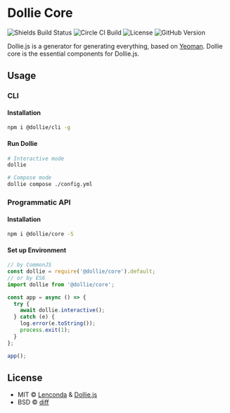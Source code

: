 # Dollie Core

![Shields Build Status](https://img.shields.io/circleci/build/github/dolliejs/dollie-core/master)
![Circle CI Build](https://circleci.com/gh/dolliejs/dollie-core.svg?style=svg)
![License](https://img.shields.io/github/license/dolliejs/dollie-core)
![GitHub Version](https://img.shields.io/github/package-json/v/dolliejs/dollie-core)

Dollie.js is a generator for generating everything, based on [Yeoman](http://yeoman.io). Dollie core is the essential components for Dollie.js.

## Usage

### CLI

#### Installation

```bash
npm i @dollie/cli -g
```

#### Run Dollie

```bash
# Interactive mode
dollie

# Compose mode
dollie compose ./config.yml
```

### Programmatic API

#### Installation

```bash
npm i @dollie/core -S
```

#### Set up Environment

```javascript
// by CommonJS
const dollie = require('@dollie/core').default;
// or by ES6
import dollie from '@dollie/core';

const app = async () => {
  try {
    await dollie.interactive();
  } catch (e) {
    log.error(e.toString());
    process.exit(1);
  }
};

app();
```

## License

- MIT © [Lenconda](https://lenconda.top) & [Dollie.js](https://github.com/dolliejs)
- BSD © [diff](https://github.com/kpdecker/jsdiff#license)

